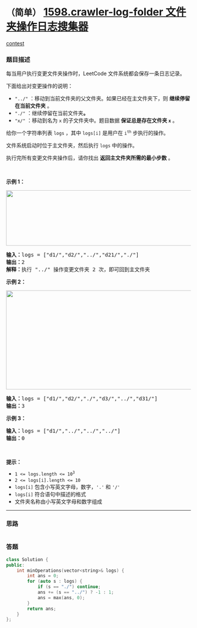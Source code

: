 # `（简单）` [1598.crawler-log-folder 文件夹操作日志搜集器](https://leetcode-cn.com/problems/crawler-log-folder/)

[contest](https://leetcode-cn.com/contest/weekly-contest-208/problems/crawler-log-folder/)

### 题目描述
<p>每当用户执行变更文件夹操作时，LeetCode 文件系统都会保存一条日志记录。</p>

<p>下面给出对变更操作的说明：</p>

<ul>
	<li><code>"../"</code> ：移动到当前文件夹的父文件夹。如果已经在主文件夹下，则 <strong>继续停留在当前文件夹</strong> 。</li>
	<li><code>"./"</code> ：继续停留在当前文件夹<strong>。</strong></li>
	<li><code>"x/"</code> ：移动到名为 <code>x</code> 的子文件夹中。题目数据 <strong>保证总是存在文件夹 <code>x</code></strong> 。</li>
</ul>

<p>给你一个字符串列表 <code>logs</code> ，其中 <code>logs[i]</code> 是用户在 <code>i<sup>th</sup></code> 步执行的操作。</p>

<p>文件系统启动时位于主文件夹，然后执行 <code>logs</code> 中的操作。</p>

<p>执行完所有变更文件夹操作后，请你找出 <strong>返回主文件夹所需的最小步数</strong> 。</p>

<p>&nbsp;</p>

<p><strong>示例 1：</strong></p>

<p><img style="height: 151px; width: 775px;" src="https://assets.leetcode-cn.com/aliyun-lc-upload/uploads/2020/09/26/sample_11_1957.png" alt=""></p>

<pre><strong>输入：</strong>logs = ["d1/","d2/","../","d21/","./"]
<strong>输出：</strong>2
<strong>解释：</strong>执行 "../" 操作变更文件夹 2 次，即可回到主文件夹
</pre>

<p><strong>示例 2：</strong></p>

<p><img style="height: 270px; width: 600px;" src="https://assets.leetcode-cn.com/aliyun-lc-upload/uploads/2020/09/26/sample_22_1957.png" alt=""></p>

<pre><strong>输入：</strong>logs = ["d1/","d2/","./","d3/","../","d31/"]
<strong>输出：</strong>3
</pre>

<p><strong>示例 3：</strong></p>

<pre><strong>输入：</strong>logs = ["d1/","../","../","../"]
<strong>输出：</strong>0
</pre>

<p>&nbsp;</p>

<p><strong>提示：</strong></p>

<ul>
	<li><code>1 &lt;= logs.length &lt;= 10<sup>3</sup></code></li>
	<li><code>2 &lt;= logs[i].length &lt;= 10</code></li>
	<li><code>logs[i]</code> 包含小写英文字母，数字，<code>'.'</code> 和 <code>'/'</code></li>
	<li><code>logs[i]</code> 符合语句中描述的格式</li>
	<li>文件夹名称由小写英文字母和数字组成</li>
</ul>


---
### 思路
```
```



### 答题
``` C++
class Solution {
public:
    int minOperations(vector<string>& logs) {
        int ans = 0;
        for (auto s : logs) {
            if (s == "./") continue;
            ans += (s == "../") ? -1 : 1;
            ans = max(ans, 0);
        }
        return ans;
    }
};
```





